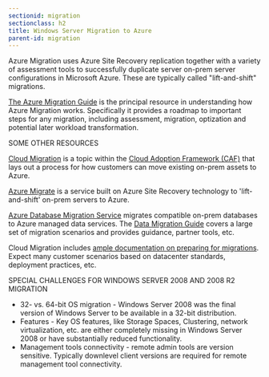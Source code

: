 ```yaml
---
sectionid: migration
sectionclass: h2
title: Windows Server Migration to Azure
parent-id: migration
---
```


Azure Migration uses Azure Site Recovery replication together with a variety of assessment tools to successfully duplicate server on-prem server configurations in Microsoft Azure. These are typically called "lift-and-shift" migrations.

[The Azure Migration Guide](https://docs.microsoft.com/en-us/azure/architecture/cloud-adoption/migrate/azure-migration-guide/?tabs=Overview) is the principal resource in understanding how Azure Migration works. Specifically it provides a roadmap to important steps for any migration, including assessment, migration, optization and potential later workload transformation.

SOME OTHER RESOURCES

[Cloud Migration](https://docs.microsoft.com/en-us/azure/architecture/cloud-adoption/migrate/azure-migration-guide/index?tabs=Overview) is a topic within the [Cloud Adoption Framework (CAF)](https://docs.microsoft.com/en-us/azure/architecture/cloud-adoption/) that lays out a process for how customers can move existing on-prem assets to Azure. 

[Azure Migrate](https://docs.microsoft.com/en-us/azure/migrate/migrate-services-overview) is a service built on Azure Site Recovery technology to 'lift-and-shift' on-prem servers to Azure.

[Azure Database Migration Service](https://azure.microsoft.com/en-us/services/database-migration/) migrates compatible on-prem databases to Azure managed data services. The [Data Migration Guide](https://datamigration.microsoft.com/) covers a large set of migration scenarios and provides guidance, partner tools, etc.

Cloud Migration includes [ample documentation on preparing for migrations](https://docs.microsoft.com/en-us/azure/architecture/cloud-adoption/migrate/azure-best-practices/contoso-migration-infrastructure). Expect many customer scenarios based on datacenter standards, deployment practices, etc.

SPECIAL CHALLENGES FOR WINDOWS SERVER 2008 AND 2008 R2 MIGRATION

- 32- vs. 64-bit OS migration - Windows Server 2008 was the final version of Windows Server to be available in a 32-bit distribution.
- Features - Key OS features, like Storage Spaces, Clustering, network virtualization, etc. are either completely missing in Windows Server 2008 or have substantially reduced functionality.
- Management tools connectivity - remote admin tools are version sensitive. Typically downlevel client versions are required for remote management tool connectivity.
	
